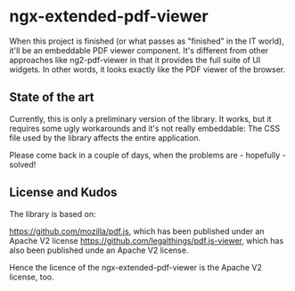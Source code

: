 # ngx-extended-pdf-viewer

When this project is finished (or what passes as "finished" in the IT world), it'll be an embeddable
PDF viewer component. It's different from other approaches like ng2-pdf-viewer in that it
provides the full suite of UI widgets. In other words, it looks exactly like the PDF viewer of the browser.

## State of the art

Currently, this is only a preliminary version of the library. It works, but it requires some ugly
workarounds and it's not really embeddable: The CSS file used by the library affects the entire
application.

Please come back in a couple of days, when the problems are - hopefully - solved!

## License and Kudos

The library is based on:

https://github.com/mozilla/pdf.js, which has been published under an Apache V2 license
https://github.com/legalthings/pdf.js-viewer, which has also been published unde an Apache V2 license.

Hence the licence of the ngx-extended-pdf-viewer is the Apache V2 license, too.
